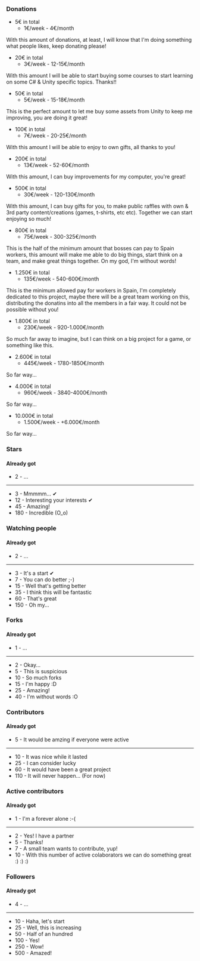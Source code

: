 ### Donations

- 5€ in total
    - 1€/week - 4€/month
    
With this amount of donations, at least, I will know that I'm doing something what people likes, keep donating please!

- 20€ in total
    - 3€/week - 12-15€/month
    
With this amount I will be able to start buying some courses to start learning on some C# & Unity specific topics. Thanks!!

- 50€ in total
    - 5€/week - 15-18€/month
    
This is the perfect amount to let me buy some assets from Unity to keep me improving, you are doing it great!

- 100€ in total
    - 7€/week - 20-25€/month
    
With this amount I will be able to enjoy to own gifts, all thanks to you!

- 200€ in total
    - 13€/week - 52-60€/month
    
With this amount, I can buy improvements for my computer, you're great!
    
- 500€ in total
    - 30€/week - 120-130€/month
    
With this amount, I can buy gifts for you, to make public raffles with own & 3rd party content/creations (games, t-shirts, etc etc). Together we can start enjoying so much!

- 800€ in total
    - 75€/week - 300-325€/month
    
This is the half of the minimum amount that bosses can pay to Spain workers, this amount will make me able to do big things, start think on a team, and make great things together. On my god, I'm without words!

- 1.250€ in total
    - 135€/week - 540-600€/month
    
This is the minimum allowed pay for workers in Spain, I'm completely dedicated to this project, maybe there will be a great team working on this, distributing the donatins into all the members in a fair way. It could not be possible without you!

- 1.800€ in total
    - 230€/week - 920-1.000€/month
    
So much far away to imagine, but I can think on a big project for a game, or something like this.

- 2.600€ in total
    - 445€/week - 1780-1850€/month
    
So far way...

- 4.000€ in total
    - 960€/week - 3840-4000€/month
    
So far way...

- 10.000€ in total
    - 1.500€/week - +6.000€/month
    
So far way...

### Stars

#### Already got

- 2 - ...

----------

- 3 - Mmmmm... ✔
- 12 - Interesting your interests ✔
- 45 - Amazing!
- 180 - Incredible (O_o)

### Watching people

#### Already got

- 2 - ...

----------

- 3 - It's a start ✔
- 7 - You can do better ;-)
- 15 - Well that's getting better
- 35 - I think this will be fantastic
- 60 - That's great
- 150 - Oh my...

### Forks

#### Already got

- 1 - ...

----------

- 2 - Okay...
- 5 - This is suspicious
- 10 - So much forks
- 15 - I'm happy :D
- 25 - Amazing!
- 40 - I'm without words :O

### Contributors

#### Already got

- 5 - It would be amzing if everyone were active

----------

- 10 - It was nice while it lasted
- 25 - I can consider lucky
- 60 - It would have been a great project
- 110 - It will never happen... (For now)

### Active contributors

#### Already got

- 1 - I'm a forever alone :-(

----------

- 2 - Yes! I have a partner
- 5 - Thanks!
- 7 - A small team wants to contribute, yup!
- 10 - With this number of active colaborators we can do something great :) :) :)

### Followers

#### Already got

- 4 - ...

----------

- 10 - Haha, let's start
- 25 - Well, this is increasing
- 50 - Half of an hundred
- 100 - Yes!
- 250 - Wow!
- 500 - Amazed!